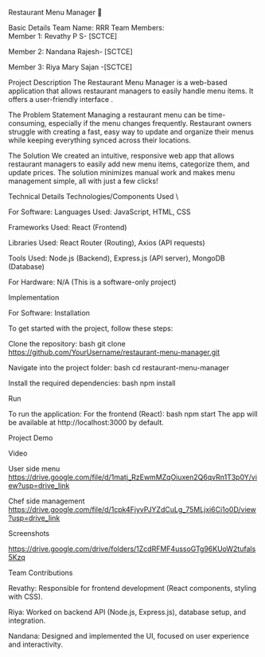 Restaurant Menu Manager 🎯 

Basic Details 
Team Name: RRR 
Team Members:  
Member 1: Revathy P S- [SCTCE]  

Member 2: Nandana Rajesh- [SCTCE]  

Member 3: Riya Mary Sajan -[SCTCE] 

Project Description 
The Restaurant Menu Manager is a web-based application that allows restaurant managers to easily handle menu items. It offers a user-friendly interface . 

 
The Problem Statement 
Managing a restaurant menu can be time-consuming, especially if the menu changes frequently. Restaurant owners struggle with creating a fast, easy way to update and organize their menus while keeping everything synced across their locations. 

 

The Solution 
We created an intuitive, responsive web app that allows restaurant managers to easily add new menu items, categorize them, and update prices. The solution minimizes manual work and makes menu management simple, all with just a few clicks! 

 
Technical Details 
Technologies/Components Used \

For Software: 
Languages Used: JavaScript, HTML, CSS 

Frameworks Used: React (Frontend) 

Libraries Used: React Router (Routing), Axios (API requests) 

Tools Used: Node.js (Backend), Express.js (API server), MongoDB (Database) 

For Hardware: 
N/A (This is a software-only project) 



Implementation 

For Software: 
Installation 

To get started with the project, follow these steps: 

Clone the repository: bash git clone https://github.com/YourUsername/restaurant-menu-manager.git 

Navigate into the project folder: bash cd restaurant-menu-manager 

Install the required dependencies: bash npm install 

Run 

To run the application: 
For the frontend (React): bash npm start 
The app will be available at http://localhost:3000 by default. 



Project Demo 

Video 

User side menu
https://drive.google.com/file/d/1matj_RzEwmMZqOiuxen2Q6qvRn1T3p0Y/view?usp=drive_link

Chef side management
https://drive.google.com/file/d/1cpk4FjyvPJYZdCuLg_75MLjxi6Ci1o0D/view?usp=drive_link


Screenshots

https://drive.google.com/drive/folders/1ZcdRFMF4ussoGTg96KUoW2tufals5Kzq


Team Contributions 

Revathy: Responsible for frontend development (React components, styling with CSS). 

Riya: Worked on backend API (Node.js, Express.js), database setup, and integration. 

Nandana: Designed and implemented the UI, focused on user experience and interactivity.
